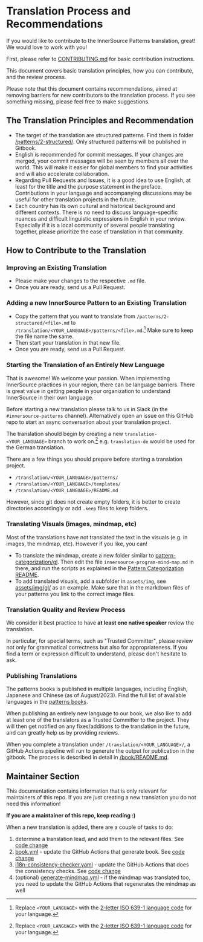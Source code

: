 # Translation Process and Recommendations

If you would like to contribute to the InnerSource Patterns translation, great! We would love to work with you!

First, please refer to [CONTRIBUTING.md](/CONTRIBUTING.md) for basic contribution instructions.

This document covers basic translation principles, how you can contribute, and the review process.

Please note that this document contains recommendations, aimed at removing barriers for new contributors to the translation process. If you see something missing, please feel free to make suggestions.

## The Translation Principles and Recommendation

- The target of the translation are structured patterns. Find them in folder [/patterns/2-structured/](../patterns/2-structured/). Only structured patterns will be published in Gitbook.
- English is recommended for commit messages. If your changes are merged, your commit messages will be seen by members all over the world. This will make it easier for global members to find your activities and will also accelerate collaboration.
- Regarding Pull Requests and Issues, it is a good idea to use English, at least for the title and the purpose statement in the preface. Contributions in your language and accompanying discussions may be useful for other translation projects in the future.
- Each country has its own cultural and historical background and different contexts. There is no need to discuss language-specific nuances and difficult linguistic expressions in English in your review. Especially if it is a local community of several people translating together, please prioritize the ease of translation in that community.

## How to Contribute to the Translation

### Improving an Existing Translation

- Please make your changes to the respective `.md` file.
- Once you are ready, send us a Pull Request.

### Adding a new InnerSource Pattern to an Existing Translation

- Copy the pattern that you want to translate from `/patterns/2-structured/<file>.md` to `/translation/<YOUR_LANGUAGE>/patterns/<file>.md`.[^1] Make sure to keep the file name the same.
- Then start your translation in that new file.
- Once you are ready, send us a Pull Request.

### Starting the Translation of an Entirely New Language

That is awesome! We welcome your passion. When implementing InnerSource practices in your region, there can be language barriers. There is great value in getting people in your organization to understand InnerSource in their own language.

Before starting a new translation please talk to us in Slack (in the `#innersource-patterns` channel). Alternatively open an issue on this GitHub repo to start an async conversation about your translation project.

The translation should begin by creating a new `translation-<YOUR_LANGUAGE>` branch to work on.[^1]
e.g. `translation-de` would be used for the German translation.

There are a few things you should prepare before starting a translation project.

- `/translation/<YOUR_LANGUAGE>/patterns/`
- `/translation/<YOUR_LANGUAGE>/templates/`
- `/translation/<YOUR_LANGUAGE>/README.md`

However, since git does not create empty folders, it is better to create directories accordingly or add `.keep` files to keep folders.

### Translating Visuals (images, mindmap, etc)

Most of the translations have not translated the text in the visuals (e.g. in images, the mindmap, etc). However if you like, you can!

- To translate the mindmap, create a new folder similar to [pattern-categorization/gl](../pattern-categorization/gl/). Then edit the file `innersource-program-mind-map.md` in there, and run the scripts as explained in the [Pattern Categorization README](../pattern-categorization/README.md).
- To add translated visuals, add a subfolder in `assets/img`, see [assets/img/gl/](../assets/img/gl/) as an example. Make sure that in the markdown files of your patterns you link to the correct image files.

### Translation Quality and Review Process

We consider it best practice to have **at least one native speaker** review the translation.

In particular, for special terms, such as "Trusted Committer", please review not only for grammatical correctness but also for appropriateness. If you find a term or expression difficult to understand, please don't hesitate to ask.

### Publishing Translations

The patterns books is published in multiple languages, including English, Japanese and Chinese (as of August/2023).
Find the full list of available languages in the [patterns books](https://patterns.innersourcecommons.org/).

When publishing an entirely new language to our book, we also like to add at least one of the translators as a Trusted Committer to the project.
They will then get notified on any fixes/additions to the translation in the future, and can greatly help us by providing reviews.

When you complete a translation under `/translation/<YOUR_LANGUAGE>/`, a GitHub Actions pipeline will run to generate the output for publication in the gitbook. The process is described in detail in [/book/README.md](/book/README.md).

[^1]: Replace `<YOUR_LANGUAGE>` with the [2-letter ISO 639-1 language code](https://en.wikipedia.org/wiki/List_of_ISO_639-1_codes) for your language.

## Maintainer Section

This documentation contains information that is only relevant for maintainers of this repo.
If you are just creating a new translation you do not need this information!

**If you are a maintainer of this repo, keep reading :)**

When a new translation is added, there are a couple of tasks to do:

1. determine a translation lead, and add them to the relevant files. See [code change](https://github.com/InnerSourceCommons/InnerSourcePatterns/commit/95b8fc76b64909af5e95bf93fad6e7c105307812)
2. [book.yml](../.github/workflows/book.yml) - update the GitHub Actions that generate book. See [code change](https://github.com/InnerSourceCommons/InnerSourcePatterns/commit/241bdf2a12c8750c66e71865a770d321cca67511)
3. [i18n-consistency-checker.yaml](../.github/workflows/i18n-consistency-checker.yaml) - update the GitHub Actions that does the consistency checks. See [code change](https://github.com/InnerSourceCommons/InnerSourcePatterns/pull/619/commits/fce53091faac83b99de8d699d7672a44810408f0)
4. (optional) [generate-mindmap.yml](../.github/workflows/generate-mindmap.yml) - if the mindmap was translated too, you need to update the GitHub Actions that regenerates the mindmap as well
